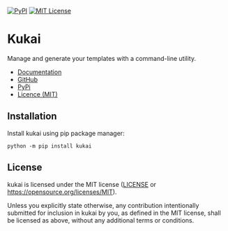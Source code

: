 [![PyPI](https://img.shields.io/pypi/v/kukai.svg)](https://pypi.python.org/pypi/kukai)
[![MIT License][license-shield]][license-url]

# Kukai

Manage and generate your templates with a command-line utility.

- [Documentation]()
- [GitHub](https://github.com/casptri/kukai)
- [PyPi]()
- [Licence (MIT)](https://github.com/casptri/kukai/blob/main/LICENSE)

## Installation

Install kukai using pip package manager:
```
python -m pip install kukai
```

## License
kukai is licensed under the MIT license ([LICENSE](https://github.com/casptri/kukai/blob/main/LICENSE) or
<https://opensource.org/licenses/MIT>).

Unless you explicitly state otherwise, any contribution intentionally submitted for inclusion in kukai
by you, as defined in the MIT license, shall be licensed as above, without any additional terms or
conditions.

[license-shield]: https://img.shields.io/github/license/casptri/kukai.svg?style=for-the-badge
[license-url]: https://github.com/casptri/kukai/blob/master/LICENSE.txt
